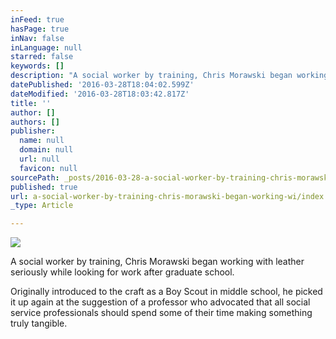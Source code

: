 ```yaml
---
inFeed: true
hasPage: true
inNav: false
inLanguage: null
starred: false
keywords: []
description: "A social worker by training, Chris Morawski began working with leather seriously while looking for work after graduate school.\_"
datePublished: '2016-03-28T18:04:02.599Z'
dateModified: '2016-03-28T18:03:42.817Z'
title: ''
author: []
authors: []
publisher:
  name: null
  domain: null
  url: null
  favicon: null
sourcePath: _posts/2016-03-28-a-social-worker-by-training-chris-morawski-began-working-wi.md
published: true
url: a-social-worker-by-training-chris-morawski-began-working-wi/index.html
_type: Article

---
```

![](https://the-grid-user-content.s3-us-west-2.amazonaws.com/1d0ee67c-a962-4668-a516-3bc8c5b85d04.jpg)

A social worker by training, Chris Morawski began working with leather seriously while looking for work after graduate school. 

Originally introduced to the craft as a Boy Scout in middle school, he picked it up again at the suggestion of a professor who advocated that all social service professionals should spend some of their time making something truly tangible.
